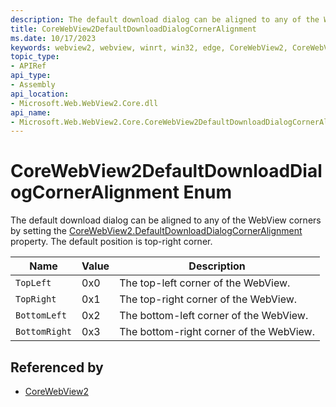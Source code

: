 ```yaml
---
description: The default download dialog can be aligned to any of the WebView corners by setting the CoreWebView2.DefaultDownloadDialogCornerAlignment property. The default position is top-right corner.
title: CoreWebView2DefaultDownloadDialogCornerAlignment
ms.date: 10/17/2023
keywords: webview2, webview, winrt, win32, edge, CoreWebView2, CoreWebView2Controller, browser control, edge html, CoreWebView2DefaultDownloadDialogCornerAlignment
topic_type:
- APIRef
api_type:
- Assembly
api_location:
- Microsoft.Web.WebView2.Core.dll
api_name:
- Microsoft.Web.WebView2.Core.CoreWebView2DefaultDownloadDialogCornerAlignment
---
```


# CoreWebView2DefaultDownloadDialogCornerAlignment Enum

The default download dialog can be aligned to any of the WebView corners by setting the [CoreWebView2.DefaultDownloadDialogCornerAlignment](corewebview2.md#defaultdownloaddialogcorneralignment) property. The default position is top-right corner.

| Name |  Value | Description |
|--|--|--|
|`TopLeft` | 0x0  |  The top-left corner of the WebView.|
|`TopRight` | 0x1  |  The top-right corner of the WebView.|
|`BottomLeft` | 0x2  |  The bottom-left corner of the WebView.|
|`BottomRight` | 0x3  |  The bottom-right corner of the WebView.|


## Referenced by

- [CoreWebView2](corewebview2.md)
